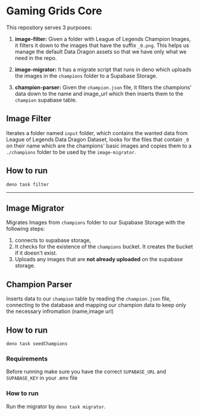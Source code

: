 # Gaming Grids Core

This repository serves 3 purposes:

1. **image-filter:** Given a folder with League of Legends Champion Images, it
   filters it down to the images that have the suffix `_0.png`. This helps us
   manage the default Data Dragon assets so that we have only what we need in
   the repo.
2. **image-migrator:** It has a migrate script that runs in deno which uploads
   the images in the `champions` folder to a Supabase Storage.

3. **champion-parser:** Given the `champion.json` file, it filters the
   champions' data down to the name and image_url which then inserts them to the
   `champion` supabase table.

## Image Filter

Iterates a folder named `input` folder, which contains the wanted data from
League of Legends Data Dragon Dataset, looks for the files that contain `_0` on
their name which are the champions' basic images and copies them to a
`./champions` folder to be used by the `image-migrator`.

## How to run

`deno task filter`

---

## Image Migrator

Migrates Images from `champions` folder to our Supabase Storage with the
following steps:

1. connects to supabase storage,
2. It checks for the existence of the `champions` bucket. It creates the bucket
   if it doesn't exist.
3. Uploads any images that are **not already uploaded** on the supabase storage.

## Champion Parser

Inserts data to our `champion` table by reading the `champion.json` file,
connecting to the database and mapping our champion data to keep only the
necessary infromation (name,image url)

## How to run

`deno task seedChampions`

### Requirements

Before running make sure you have the correct `SUPABASE_URL` and `SUPABASE_KEY`
in your .env file

### How to run

Run the migrator by `deno task migrator`.
